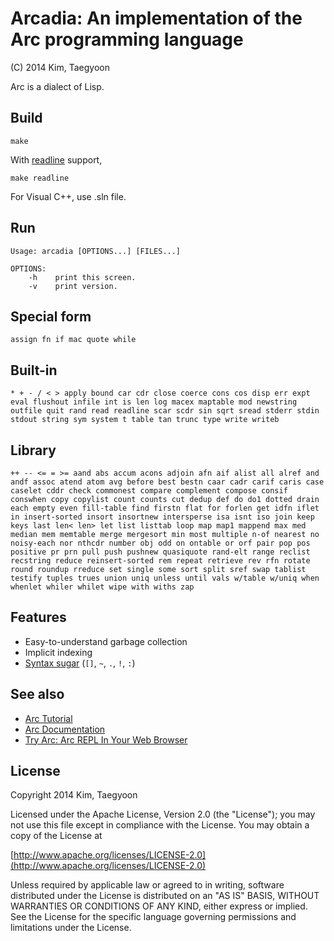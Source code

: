 # Arcadia: An implementation of the Arc programming language #

(C) 2014 Kim, Taegyoon

Arc is a dialect of Lisp.

## Build
```
make
```

With [readline](http://cnswww.cns.cwru.edu/php/chet/readline/rltop.html) support,
```
make readline
```

For Visual C++, use .sln file.

## Run
```
Usage: arcadia [OPTIONS...] [FILES...]

OPTIONS:
    -h    print this screen.
    -v    print version.
```

## Special form
`assign fn if mac quote while`

## Built-in
`* + - / < > apply bound car cdr close coerce cons cos disp err expt eval flushout infile int is len log macex maptable mod newstring outfile quit rand read readline scar scdr sin sqrt sread stderr stdin stdout string sym system t table tan trunc type write writeb`

## Library
`++ -- <= = >= aand abs accum acons adjoin afn aif alist all alref and andf assoc atend atom avg before best bestn caar cadr carif caris case caselet cddr check commonest compare complement compose consif conswhen copy copylist count counts cut dedup def do do1 dotted drain each empty even fill-table find firstn flat for forlen get idfn iflet in insert-sorted insort insortnew intersperse isa isnt iso join keep keys last len< len> let list listtab loop map map1 mappend max med median mem memtable merge mergesort min most multiple n-of nearest no noisy-each nor nthcdr number obj odd on ontable or orf pair pop pos positive pr prn pull push pushnew quasiquote rand-elt range reclist recstring reduce reinsert-sorted rem repeat retrieve rev rfn rotate round roundup rreduce set single some sort split sref swap tablist testify tuples trues union uniq unless until vals w/table w/uniq when whenlet whiler whilet wipe with withs zap`

## Features
* Easy-to-understand garbage collection
* Implicit indexing
* [Syntax sugar](http://arclanguage.github.io/ref/evaluation.html) (`[]`, `~`, `.`, `!`, `:`)

## See also
* [Arc Tutorial](http://old.ycombinator.com/arc/tut.txt)
* [Arc Documentation](http://arclanguage.github.io/ref/index.html)
* [Try Arc: Arc REPL In Your Web Browser](http://tryarc.org/)

## License ##

   Copyright 2014 Kim, Taegyoon

   Licensed under the Apache License, Version 2.0 (the "License");
   you may not use this file except in compliance with the License.
   You may obtain a copy of the License at

   [http://www.apache.org/licenses/LICENSE-2.0](http://www.apache.org/licenses/LICENSE-2.0)

   Unless required by applicable law or agreed to in writing, software
   distributed under the License is distributed on an "AS IS" BASIS,
   WITHOUT WARRANTIES OR CONDITIONS OF ANY KIND, either express or implied.
   See the License for the specific language governing permissions and
   limitations under the License.
